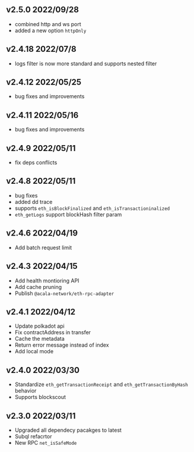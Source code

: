## v2.5.0 2022/09/28
- combined http and ws port
- added a new option `httpOnly`
## v2.4.18 2022/07/8
- logs filter is now more standard and supports nested filter

## v2.4.12 2022/05/25
- bug fixes and improvements

## v2.4.11 2022/05/16
- bug fixes and improvements

## v2.4.9 2022/05/11
- fix deps conflicts

## v2.4.8 2022/05/11
- bug fixes
- added dd trace
- supports `eth_isBlockFinalized` and `eth_isTransactioninalized`
- `eth_getLogs` support blockHash filter param

## v2.4.6 2022/04/19
- Add batch request limit
## v2.4.3 2022/04/15
- Add health montioring API
- Add cache pruning
- Publish `@acala-network/eth-rpc-adapter`

## v2.4.1 2022/04/12
- Update polkadot api
- Fix contractAddress in transfer
- Cache the metadata
- Return error message instead of index
- Add local mode

## v2.4.0 2022/03/30
- Standardize `eth_getTransactionReceipt` and `eth_getTransactionByHash` behavior
- Supports blockscout

## v2.3.0 2022/03/11
- Upgraded all dependecy pacakges to latest
- Subql refacrtor
- New RPC `net_isSafeMode`
